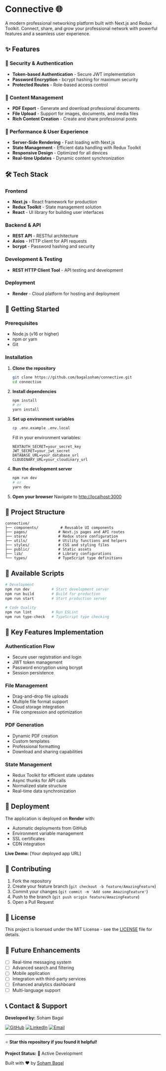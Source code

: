 # Connective 🌐

A modern professional networking platform built with Next.js and Redux Toolkit. Connect, share, and grow your professional network with powerful features and a seamless user experience.

## ✨ Features

### 🔐 **Security & Authentication**
- **Token-based Authentication** - Secure JWT implementation
- **Password Encryption** - bcrypt hashing for maximum security
- **Protected Routes** - Role-based access control

### 📄 **Content Management**
- **PDF Export** - Generate and download professional documents
- **File Upload** - Support for images, documents, and media files
- **Rich Content Creation** - Create and share professional posts

### 🚀 **Performance & User Experience**
- **Server-Side Rendering** - Fast loading with Next.js
- **State Management** - Efficient data handling with Redux Toolkit
- **Responsive Design** - Optimized for all devices
- **Real-time Updates** - Dynamic content synchronization

## 🛠️ Tech Stack

### Frontend
- **Next.js** - React framework for production
- **Redux Toolkit** - State management solution
- **React** - UI library for building user interfaces

### Backend & API
- **REST API** - RESTful architecture
- **Axios** - HTTP client for API requests
- **bcrypt** - Password hashing and security

### Development & Testing
- **REST HTTP Client Tool** - API testing and development

### Deployment
- **Render** - Cloud platform for hosting and deployment

## 🚀 Getting Started

### Prerequisites
- Node.js (v16 or higher)
- npm or yarn
- Git

### Installation

1. **Clone the repository**
   ```bash
   git clone https://github.com/bagalsoham/connective.git
   cd connective
   ```

2. **Install dependencies**
   ```bash
   npm install
   # or
   yarn install
   ```

3. **Set up environment variables**
   ```bash
   cp .env.example .env.local
   ```
   
   Fill in your environment variables:
   ```env
   NEXTAUTH_SECRET=your_secret_key
   JWT_SECRET=your_jwt_secret
   DATABASE_URL=your_database_url
   CLOUDINARY_URL=your_cloudinary_url
   ```

4. **Run the development server**
   ```bash
   npm run dev
   # or
   yarn dev
   ```

5. **Open your browser**
   Navigate to [http://localhost:3000](http://localhost:3000)

## 📁 Project Structure

```
connective/
├── components/          # Reusable UI components
├── pages/              # Next.js pages and API routes
├── store/              # Redux store configuration
├── utils/              # Utility functions and helpers
├── styles/             # CSS and styling files
├── public/             # Static assets
├── lib/                # Library configurations
└── types/              # TypeScript type definitions
```

## 🔧 Available Scripts

```bash
# Development
npm run dev          # Start development server
npm run build        # Build for production
npm run start        # Start production server

# Code Quality
npm run lint         # Run ESLint
npm run type-check   # TypeScript type checking
```

## 🌟 Key Features Implementation

### Authentication Flow
- Secure user registration and login
- JWT token management
- Password encryption using bcrypt
- Session persistence

### File Management
- Drag-and-drop file uploads
- Multiple file format support
- Cloud storage integration
- File compression and optimization

### PDF Generation
- Dynamic PDF creation
- Custom templates
- Professional formatting
- Download and sharing capabilities

### State Management
- Redux Toolkit for efficient state updates
- Async thunks for API calls
- Normalized state structure
- Real-time data synchronization

## 🚀 Deployment

The application is deployed on **Render** with:
- Automatic deployments from GitHub
- Environment variable management
- SSL certificates
- CDN integration

**Live Demo:** [Your deployed app URL]

## 🤝 Contributing

1. Fork the repository
2. Create your feature branch (`git checkout -b feature/AmazingFeature`)
3. Commit your changes (`git commit -m 'Add some AmazingFeature'`)
4. Push to the branch (`git push origin feature/AmazingFeature`)
5. Open a Pull Request

## 📝 License

This project is licensed under the MIT License - see the [LICENSE](LICENSE) file for details.

## 🔮 Future Enhancements

- [ ] Real-time messaging system
- [ ] Advanced search and filtering
- [ ] Mobile application
- [ ] Integration with third-party services
- [ ] Enhanced analytics dashboard
- [ ] Multi-language support

## 📞 Contact & Support

**Developed by:** Soham Bagal

[![GitHub](https://img.shields.io/badge/GitHub-bagalsoham-181717?style=for-the-badge&logo=github)](https://github.com/bagalsoham)
[![LinkedIn](https://img.shields.io/badge/LinkedIn-Soham%20Bagal-0077B5?style=for-the-badge&logo=linkedin)](https://www.linkedin.com/in/soham-bagal-4343bb284/)
[![Email](https://img.shields.io/badge/Email-bagalsoham1717%40gmail.com-D14836?style=for-the-badge&logo=gmail)](mailto:bagalsoham1717@gmail.com)

---

⭐ **Star this repository if you found it helpful!**

**Project Status:** 🚀 Active Development

Built with ❤️ by [Soham Bagal](https://github.com/bagalsoham)